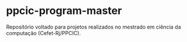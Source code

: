 # ppcic-program-master

Repositório voltado para projetos realizados no mestrado em ciência da computação (Cefet-Rj/PPCIC).
